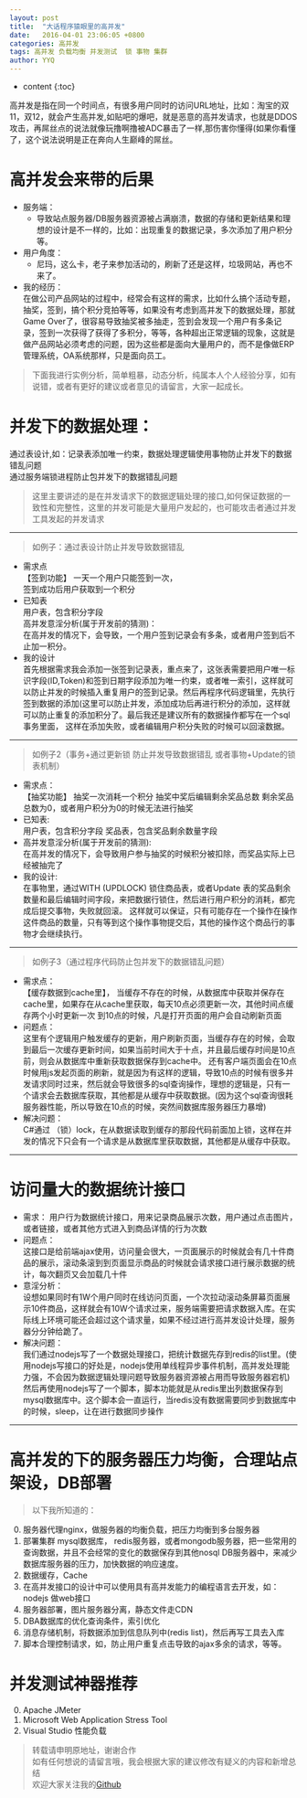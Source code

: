 ```yaml
---
layout: post
title:  "大话程序猿眼里的高并发"
date:   2016-04-01 23:06:05 +0800
categories: 高并发
tags: 高并发 负载均衡 并发测试  锁 事物 集群 
author: YYQ
---
```


* content
{:toc}

高并发是指在同一个时间点，有很多用户同时的访问URL地址，比如：淘宝的双11，双12，就会产生高并发,如贴吧的爆吧，就是恶意的高并发请求，也就是DDOS攻击，再屌丝点的说法就像玩撸啊撸被ADC暴击了一样,那伤害你懂得(如果你看懂了，这个说法说明是正在奔向人生巅峰的屌丝。







# 高并发会来带的后果  
* 服务端：
	* 导致站点服务器/DB服务器资源被占满崩溃，数据的存储和更新结果和理想的设计是不一样的，比如：出现重复的数据记录，多次添加了用户积分等。
* 用户角度：
	* 尼玛，这么卡，老子来参加活动的，刷新了还是这样，垃圾网站，再也不来了。
* 我的经历：  
 在做公司产品网站的过程中，经常会有这样的需求，比如什么搞个活动专题，抽奖，签到，搞个积分竞拍等等，如果没有考虑到高并发下的数据处理，那就Game Over了，很容易导致抽奖被多抽走，签到会发现一个用户有多条记录，签到一次获得了获得了多积分，等等，各种超出正常逻辑的现象，这就是做产品网站必须考虑的问题，因为这些都是面向大量用户的，而不是像做ERP管理系统，OA系统那样，只是面向员工。



> 下面我进行实例分析，简单粗暴，动态分析，纯属本人个人经验分享，如有说错，或者有更好的建议或者意见的请留言，大家一起成长。
 
# 并发下的数据处理：
通过表设计,如：记录表添加唯一约束，数据处理逻辑使用事物防止并发下的数据错乱问题  
通过服务端锁进程防止包并发下的数据错乱问题

> 这里主要讲述的是在并发请求下的数据逻辑处理的接口,如何保证数据的一致性和完整性，这里的并发可能是大量用户发起的，也可能攻击者通过并发工具发起的并发请求  

 --- 
 
> 如例子：通过表设计防止并发导致数据错乱   

* 需求点   
【签到功能】 
一天一个用户只能签到一次，  
签到成功后用户获取到一个积分  
* 已知表   
用户表，包含积分字段     
高并发意淫分析(属于开发前的猜测)：   
在高并发的情况下，会导致，一个用户签到记录会有多条，或者用户签到后不止加一积分。   
* 我的设计   
首先根据需求我会添加一张签到记录表，重点来了，这张表需要把用户唯一标识字段(ID,Token)和签到日期字段添加为唯一约束，或者唯一索引，这样就可以防止并发的时候插入重复用户的签到记录。然后再程序代码逻辑里，先执行签到数据的添加(这里可以防止并发，添加成功后再进行积分的添加，这样就可以防止重复的添加积分了。最后我还是建议所有的数据操作都写在一个sql事务里面，  这样在添加失败，或者编辑用户积分失败的时候可以回滚数据。 

--- 

>  如例子2（事务+通过更新锁 防止并发导致数据错乱 或者事物+Update的锁表机制）  

* 需求点：   
【抽奖功能】
抽奖一次消耗一个积分
抽奖中奖后编辑剩余奖品总数
剩余奖品总数为0，或者用户积分为0的时候无法进行抽奖
* 已知表:    
用户表，包含积分字段
奖品表，包含奖品剩余数量字段
* 高并发意淫分析(属于开发前的猜测):   
在高并发的情况下，会导致用户参与抽奖的时候积分被扣除，而奖品实际上已经被抽完了
* 我的设计:   
在事物里，通过WITH (UPDLOCK) 锁住商品表，或者Update 表的奖品剩余数量和最后编辑时间字段，来把数据行锁住，然后进行用户积分的消耗，都完成后提交事物，失败就回滚。
这样就可以保证，只有可能存在一个操作在操作这件商品的数量，只有等到这个操作事物提交后，其他的操作这个商品行的事物才会继续执行。

--- 

> 如例子3（通过程序代码防止包并发下的数据错乱问题）     

* 需求点：  
【缓存数据到cache里】，
当缓存不存在的时候，从数据库中获取并保存在cache里，如果存在从cache里获取，每天10点必须更新一次，其他时间点缓存两个小时更新一次
到10点的时候，凡是打开页面的用户会自动刷新页面
* 问题点：  
这里有个逻辑用户触发缓存的更新，用户刷新页面，当缓存存在的时候，会取到最后一次缓存更新时间，如果当前时间大于十点，并且最后缓存时间是10点前，则会从数据库中重新获取数据保存到cache中。
还有客户端页面会在10点时候用js发起页面的刷新，就是因为有这样的逻辑，导致10点的时候有很多并发请求同时过来，然后就会导致很多的sql查询操作，理想的逻辑是，只有一个请求会去数据库获取，其他都是从缓存中获取数据。(因为这个sql查询很耗服务器性能，所以导致在10点的时候，突然间数据库服务器压力暴增)
* 解决问题：  
C#通过 （锁）lock，在从数据读取到缓存的那段代码前面加上锁，这样在并发的情况下只会有一个请求是从数据库里获取数据，其他都是从缓存中获取。

--- 

# 访问量大的数据统计接口  

* 需求： 
用户行为数据统计接口，用来记录商品展示次数，用户通过点击图片，或者链接，或者其他方式进入到商品详情的行为次数
* 问题点：  
这接口是给前端ajax使用，访问量会很大，一页面展示的时候就会有几十件商品的展示，滚动条滚到到页面显示商品的时候就会请求接口进行展示数据的统计，每次翻页又会加载几十件
* 意淫分析：  
设想如果同时有1W个用户同时在线访问页面，一个次拉动滚动条屏幕页面展示10件商品，这样就会有10W个请求过来，服务端需要把请求数据入库。在实际线上环境可能还会超过这个请求量，如果不经过进行高并发设计处理，服务器分分钟给跪了。
* 解决问题：  
我们通过nodejs写了一个数据处理接口，把统计数据先存到redis的list里。(使用nodejs写接口的好处是，nodejs使用单线程异步事件机制，高并发处理能力强，不会因为数据逻辑处理问题导致服务器资源被占用而导致服务器宕机)
然后再使用nodejs写了一个脚本，脚本功能就是从redis里出列数据保存到mysql数据库中。这个脚本会一直运行，当redis没有数据需要同步到数据库中的时候，sleep，让在进行数据同步操作
 
---
 
# 高并发的下的服务器压力均衡，合理站点架设，DB部署   
> 以下我所知道的：   

0. 服务器代理nginx，做服务器的均衡负载，把压力均衡到多台服务器   
0. 部署集群 mysql数据库， redis服务器，或者mongodb服务器，把一些常用的查询数据，并且不会经常的变化的数据保存到其他nosql    DB服务器中，来减少数据库服务器的压力，加快数据的响应速度。   
0. 数据缓存，Cache    
0. 在高并发接口的设计中可以使用具有高并发能力的编程语言去开发，如：nodejs 做web接口   
0. 服务器部署，图片服务器分离，静态文件走CDN   
0. DBA数据库的优化查询条件，索引优化
0. 消息存储机制，将数据添加到信息队列中(redis list)，然后再写工具去入库
0. 脚本合理控制请求，如，防止用户重复点击导致的ajax多余的请求，等等。  
 
# 并发测试神器推荐   
0. Apache JMeter
0. Microsoft Web Application Stress Tool   
0. Visual Studio 性能负载  

> 转载请申明原地址，谢谢合作   
> 如有任何想说的请留言哦，我会根据大家的建议修改有疑义的内容和新增总结    
> 欢迎大家关注我的[Github](https://github.com/SFLAQiu)   